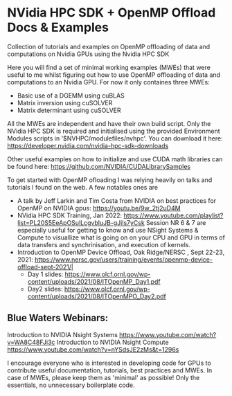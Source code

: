 # NVidia HPC SDK + OpenMP Offload Docs & Examples
Collection of tutorials and examples on OpenMP offloading of data and computations on Nvidia GPUs using the Nvidia HPC SDK

Here you will find a set of minimal working examples (MWEs) that were useful to me whilst figuring out how to use OpenMP offloading of data and computations to an Nvidia GPU. For now it only containes three MWEs:

- Basic use of a DGEMM using cuBLAS
- Matrix inversion using cuSOLVER
- Matrix determinant using cuSOLVER

All the MWEs are independent and have their own build script. Only the NVidia HPC SDK is required and initialised using the provided Environment Modules scripts in '$NVHPC/modulefiles/nvhpc'. You can download it here:
https://developer.nvidia.com/nvidia-hpc-sdk-downloads

Other useful examples on how to initialize and use CUDA math libraries can be found here:
https://github.com/NVIDIA/CUDALibrarySamples

To get started with OpenMP ofloading I was relying heavily on talks and tutorials I found on the web. A few notables ones are

- A talk by Jeff Larkin and Tim Costa from NVIDIA on best practices for OpenMP on NVIDIA gpus: https://youtu.be/9w_2tj2uD4M
- NVidia HPC SDK Training, Jan 2022: https://www.youtube.com/playlist?list=PL20S5EeApOSulLcgvbluJB-gJjls7yCsk
  Session NR 6 & 7 are especially useful for getting to know and use NSight Systems & Compute to visuallize what is going on on your CPU and GPU in terms of data transfers and synchrinisation, and execution of kernels.
- Introduction to OpenMP Device Offload, Oak Ridge/NERSC , Sept 22-23, 2021: https://www.nersc.gov/users/training/events/openmp-device-offload-sept-2021/|
  - Day 1 slides: https://www.olcf.ornl.gov/wp-content/uploads/2021/08/ITOpenMP_Day1.pdf
  - Day2 slides: https://www.olcf.ornl.gov/wp-content/uploads/2021/08/ITOpenMPO_Day2.pdf
  
Blue Waters Webinars:
---------------------
Introduction to NVIDIA Nsight Systems
https://www.youtube.com/watch?v=WA8C48FJi3c
Introduction to NVIDIA Nsight Compute
https://www.youtube.com/watch?v=nYSdsJE2zMs&t=1296s



I encourage everyone who is interested in developing code for GPUs to contribute useful documentation, tutorials, best practices and MWEs.
In case of MWEs, please keep them as 'minimal' as possible! Only the essentials, no unnecessary boilerplate code.
